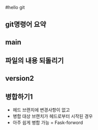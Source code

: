 #hello git

## git명령어 요약

## main

## 파일의 내용 되돌리기

## version2

## 병합하기1
- 헤드 브랜치에 변경사항이 없고
- 병합 대상 브랜치가 헤드로부터 시작된 경우
- 아주 쉽게 병합 가능 = Fask-forword
